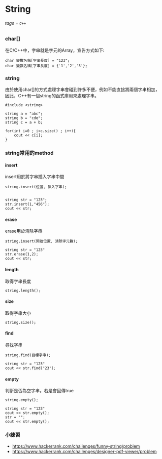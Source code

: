 # String
###### tags = `C++`


### char[]
在C/C++中，字串就是字元的Array，宣告方式如下:
```cpp=1
char 變數名稱[字串長度] = "123";
char 變數名稱[字串長度] = {'1','2','3'};
```
### string
由於使用char[]的方式處理字串會碰到許多不便，例如不能直接將兩個字串相加，因此，C++有一個string的函式庫用來處理字串。
```cpp=1
#include <string>

string a = "abc";
string b = "cde";
string c = a + b;

for(int i=0 ; i<c.size() ; i++){
    cout << c[i];
}
```

### string常用的method
#### insert
insert用於將字串插入字串中間
```cpp=1
string.insert(位置, 插入字串);


string str = "123";
str.insert(1,"456");
cout << str;
```
#### erase
erase用於清除字串
```cpp=1
string.insert(開始位置, 清除字元數);

string str = "123"
str.erase(1,2);
cout << str;
```
#### length
取得字串長度
```cpp=1
string.length();
```
#### size
取得字串大小
```cpp=1
string.size();
```
#### find
尋找字串
```cpp=1
string.find(目標字串);

string str = "123"
cout << str.find("23");
```
#### empty
判斷是否為空字串，若是會回傳true
```cpp=1
string.empty();

string str = "123"
cout << str.empty();
str = "";
cout << str.empty();
```

### 小練習
* https://www.hackerrank.com/challenges/funny-string/problem
* https://www.hackerrank.com/challenges/designer-pdf-viewer/problem